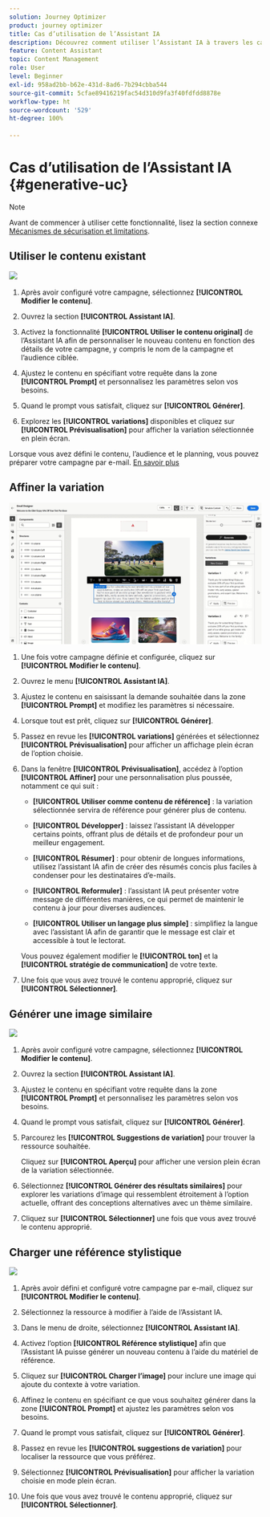 ```yaml
---
solution: Journey Optimizer
product: journey optimizer
title: Cas d’utilisation de l’Assistant IA
description: Découvrez comment utiliser l’Assistant IA à travers les cas d’utilisation.
feature: Content Assistant
topic: Content Management
role: User
level: Beginner
exl-id: 958ad2bb-b62e-431d-8ad6-7b294cbba544
source-git-commit: 5cfae89416219fac54d310d9fa3f40fdfdd8878e
workflow-type: ht
source-wordcount: '529'
ht-degree: 100%

---
```


# Cas d’utilisation de l’Assistant IA {#generative-uc}

>[!NOTE]
>
>Avant de commencer à utiliser cette fonctionnalité, lisez la section connexe [Mécanismes de sécurisation et limitations](gs-generative.md#generative-guardrails).

## Utiliser le contenu existant

![](assets/do-not-localize/gen-ai-reuse-text.gif)

1. Après avoir configuré votre campagne, sélectionnez **[!UICONTROL Modifier le contenu]**.

1. Ouvrez la section **[!UICONTROL Assistant IA]**.

1. Activez la fonctionnalité **[!UICONTROL Utiliser le contenu original]** de l’Assistant IA afin de personnaliser le nouveau contenu en fonction des détails de votre campagne, y compris le nom de la campagne et l’audience ciblée.

1. Ajustez le contenu en spécifiant votre requête dans la zone **[!UICONTROL Prompt]** et personnalisez les paramètres selon vos besoins.

1. Quand le prompt vous satisfait, cliquez sur **[!UICONTROL Générer]**.

1. Explorez les **[!UICONTROL variations]** disponibles et cliquez sur **[!UICONTROL Prévisualisation]** pour afficher la variation sélectionnée en plein écran.

Lorsque vous avez défini le contenu, l’audience et le planning, vous pouvez préparer votre campagne par e-mail. [En savoir plus](../campaigns/review-activate-campaign.md)

## Affiner la variation

![](assets/do-not-localize/gen-ai-variation.gif)

1. Une fois votre campagne définie et configurée, cliquez sur **[!UICONTROL Modifier le contenu]**.

1. Ouvrez le menu **[!UICONTROL Assistant IA]**.

1. Ajustez le contenu en saisissant la demande souhaitée dans la zone **[!UICONTROL Prompt]** et modifiez les paramètres si nécessaire.

1. Lorsque tout est prêt, cliquez sur **[!UICONTROL Générer]**.

1. Passez en revue les **[!UICONTROL variations]** générées et sélectionnez **[!UICONTROL Prévisualisation]** pour afficher un affichage plein écran de l’option choisie.

1. Dans la fenêtre **[!UICONTROL Prévisualisation]**, accédez à l’option **[!UICONTROL Affiner]** pour une personnalisation plus poussée, notamment ce qui suit :

   * **[!UICONTROL Utiliser comme contenu de référence]** : la variation sélectionnée servira de référence pour générer plus de contenu.

   * **[!UICONTROL Développer]** : laissez l’assistant IA développer certains points, offrant plus de détails et de profondeur pour un meilleur engagement.

   * **[!UICONTROL Résumer]** : pour obtenir de longues informations, utilisez l’assistant IA afin de créer des résumés concis plus faciles à condenser pour les destinataires d’e-mails.

   * **[!UICONTROL Reformuler]** : l’assistant IA peut présenter votre message de différentes manières, ce qui permet de maintenir le contenu à jour pour diverses audiences.

   * **[!UICONTROL Utiliser un langage plus simple]** : simplifiez la langue avec l’assistant IA afin de garantir que le message est clair et accessible à tout le lectorat.

   Vous pouvez également modifier le **[!UICONTROL ton]** et la **[!UICONTROL stratégie de communication]** de votre texte.

1. Une fois que vous avez trouvé le contenu approprié, cliquez sur **[!UICONTROL Sélectionner]**.

## Générer une image similaire

![](assets/do-not-localize/uc-image-similar.gif)

1. Après avoir configuré votre campagne, sélectionnez **[!UICONTROL Modifier le contenu]**.

1. Ouvrez la section **[!UICONTROL Assistant IA]**.

1. Ajustez le contenu en spécifiant votre requête dans la zone **[!UICONTROL Prompt]** et personnalisez les paramètres selon vos besoins.

1. Quand le prompt vous satisfait, cliquez sur **[!UICONTROL Générer]**.

1. Parcourez les **[!UICONTROL Suggestions de variation]** pour trouver la ressource souhaitée.

   Cliquez sur **[!UICONTROL Aperçu]** pour afficher une version plein écran de la variation sélectionnée.

1. Sélectionnez **[!UICONTROL Générer des résultats similaires]** pour explorer les variations d’image qui ressemblent étroitement à l’option actuelle, offrant des conceptions alternatives avec un thème similaire.

1. Cliquez sur **[!UICONTROL Sélectionner]** une fois que vous avez trouvé le contenu approprié.

## Charger une référence stylistique

![](assets/do-not-localize/uc-image-reference.gif)

1. Après avoir défini et configuré votre campagne par e-mail, cliquez sur **[!UICONTROL Modifier le contenu]**.

1. Sélectionnez la ressource à modifier à l’aide de l’Assistant IA.

1. Dans le menu de droite, sélectionnez **[!UICONTROL Assistant IA]**.

1. Activez l’option **[!UICONTROL Référence stylistique]** afin que l’Assistant IA puisse générer un nouveau contenu à l’aide du matériel de référence.

1. Cliquez sur **[!UICONTROL Charger l’image]** pour inclure une image qui ajoute du contexte à votre variation.

1. Affinez le contenu en spécifiant ce que vous souhaitez générer dans la zone **[!UICONTROL Prompt]** et ajustez les paramètres selon vos besoins.

1. Quand le prompt vous satisfait, cliquez sur **[!UICONTROL Générer]**.

1. Passez en revue les **[!UICONTROL suggestions de variation]** pour localiser la ressource que vous préférez.

1. Sélectionnez **[!UICONTROL Prévisualisation]** pour afficher la variation choisie en mode plein écran.

1. Une fois que vous avez trouvé le contenu approprié, cliquez sur **[!UICONTROL Sélectionner]**.
